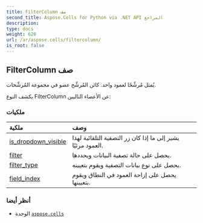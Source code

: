```yaml
---
title: FilterColumn صف
second_title: Aspose.Cells for Python via .NET API المراجع
description:
type: docs
weight: 620
url: /ar/aspose.cells/filtercolumn/
is_root: false
---
```

##  FilterColumn صف
يُمثل مُرشِّحًا لعمود واحد. كائن المُرشِّح عضو في مجموعة المُرشِّحات.



يكشف النوع FilterColumn عن الأعضاء التاليين:

###  ملكيات
| ملكية| وصف|
| :- | :- |
| [is_dropdown_visible](/cells/python-net/ar/aspose.cells/filtercolumn/is_dropdown_visible) | يشير إلى ما إذا كان زر التصفية التلقائية لهذا العمود مرئيًا.|
| [filter](/cells/python-net/ar/aspose.cells/filtercolumn/filter) | يحصل على حالة تصفية البيانات ويحددها.|
| [filter_type](/cells/python-net/ar/aspose.cells/filtercolumn/filter_type) | يحصل على نوع بيانات التصفية ويقوم بتعيينه.|
| [field_index](/cells/python-net/ar/aspose.cells/filtercolumn/field_index) | يحصل على إزاحة العمود في النطاق ويقوم بتعيينها.|



###  أنظر أيضا
* الوحدة [`aspose.cells`](..)
